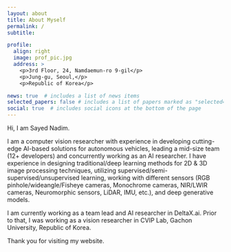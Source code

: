 ```yaml
---
layout: about
title: About Myself
permalink: /
subtitle:

profile:
  align: right
  image: prof_pic.jpg
  address: >
    <p>3rd Floor, 24, Namdaemun-ro 9-gil</p>
    <p>Jung-gu, Seoul,</p>
    <p>Republic of Korea</p>

news: true  # includes a list of news items
selected_papers: false # includes a list of papers marked as "selected={true}"
social: true  # includes social icons at the bottom of the page
---
```



Hi, I am Sayed Nadim.

I am a computer vision researcher with experience in developing cutting-edge AI-based solutions for autonomous vehicles, leading a mid-size team (12+ developers) and concurrently working as an AI researcher. I have experience in designing traditional/deep learning methods for 2D & 3D image processing techniques, utilizing supervised/semi-supervised/unsupervised learning, working with different sensors (RGB pinhole/wideangle/Fisheye cameras, Monochrome cameras, NIR/LWIR cameras, Neuromorphic sensors, LiDAR, IMU, etc.), and deep generative models.

I am currently working as a team lead and AI researcher in DeltaX.ai. Prior to that, I was working as a vision researcher in CVIP Lab, Gachon University, Republic of Korea.



[//]: # ()
[//]: # (I have completed my master's from the Department of IT Convergence Engineering &#40;2019-2021&#41; from Gachon University, under the supervision of  Prof. Yong Ju Jung. I have completed my undergraduate studies from the Department of Electronics and Telecommunication Engineering from University of Liberal Arts Bangladesh &#40;ULAB&#41; &#40;2013-2017&#41;, under the supervision of Dr. S. M. Mahbubur Rahman.  )


Thank you for visiting my website. 
